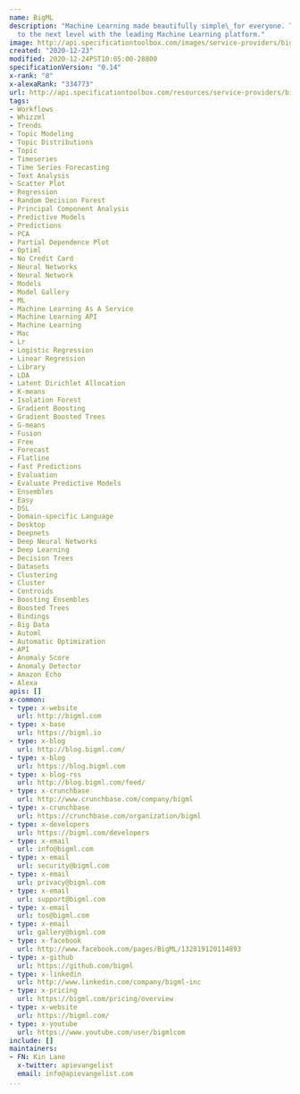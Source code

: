 ```yaml
---
name: BigML
description: "Machine Learning made beautifully simple\_for everyone. Take your business
  to the next level with the leading Machine Learning platform."
image: http://api.specificationtoolbox.com/images/service-providers/bigml.jpg
created: "2020-12-23"
modified: 2020-12-24PST10:05:00-28800
specificationVersion: "0.14"
x-rank: "8"
x-alexaRank: "334773"
url: http://api.specificationtoolbox.com/resources/service-providers/bigml/
tags:
- Workflows
- Whizzml
- Trends
- Topic Modeling
- Topic Distributions
- Topic
- Timeseries
- Time Series Forecasting
- Text Analysis
- Scatter Plot
- Regression
- Random Decision Forest
- Principal Component Analysis
- Predictive Models
- Predictions
- PCA
- Partial Dependence Plot
- Optiml
- No Credit Card
- Neural Networks
- Neural Network
- Models
- Model Gallery
- ML
- Machine Learning As A Service
- Machine Learning API
- Machine Learning
- Mac
- Lr
- Logistic Regression
- Linear Regression
- Library
- LDA
- Latent Dirichlet Allocation
- K-means
- Isolation Forest
- Gradient Boosting
- Gradient Boosted Trees
- G-means
- Fusion
- Free
- Forecast
- Flatline
- Fast Predictions
- Evaluation
- Evaluate Predictive Models
- Ensembles
- Easy
- DSL
- Domain-specific Language
- Desktop
- Deepnets
- Deep Neural Networks
- Deep Learning
- Decision Trees
- Datasets
- Clustering
- Cluster
- Centroids
- Boosting Ensembles
- Boosted Trees
- Bindings
- Big Data
- Automl
- Automatic Optimization
- API
- Anomaly Score
- Anomaly Detector
- Amazon Echo
- Alexa
apis: []
x-common:
- type: x-website
  url: http://bigml.com
- type: x-base
  url: https://bigml.io
- type: x-blog
  url: http://blog.bigml.com/
- type: x-blog
  url: https://blog.bigml.com
- type: x-blog-rss
  url: http://blog.bigml.com/feed/
- type: x-crunchbase
  url: http://www.crunchbase.com/company/bigml
- type: x-crunchbase
  url: https://crunchbase.com/organization/bigml
- type: x-developers
  url: https://bigml.com/developers
- type: x-email
  url: info@bigml.com
- type: x-email
  url: security@bigml.com
- type: x-email
  url: privacy@bigml.com
- type: x-email
  url: support@bigml.com
- type: x-email
  url: tos@bigml.com
- type: x-email
  url: gallery@bigml.com
- type: x-facebook
  url: http://www.facebook.com/pages/BigML/132819120114893
- type: x-github
  url: https://github.com/bigml
- type: x-linkedin
  url: http://www.linkedin.com/company/bigml-inc
- type: x-pricing
  url: https://bigml.com/pricing/overview
- type: x-website
  url: https://bigml.com/
- type: x-youtube
  url: https://www.youtube.com/user/bigmlcom
include: []
maintainers:
- FN: Kin Lane
  x-twitter: apievangelist
  email: info@apievangelist.com
...
```

